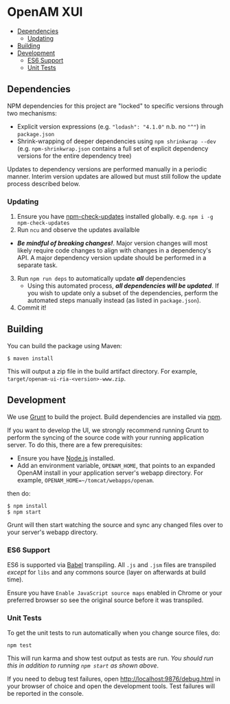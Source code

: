 # OpenAM XUI

<!-- TOC depthFrom:2 depthTo:6 withLinks:1 updateOnSave:1 orderedList:0 -->

- [Dependencies](#dependencies)
	- [Updating](#updating)
- [Building](#building)
- [Development](#development)
	- [ES6 Support](#es6-support)
	- [Unit Tests](#unit-tests)

<!-- /TOC -->

## Dependencies
NPM dependencies for this project are "locked" to specific versions through two mechanisms:
* Explicit version expressions (e.g. `"lodash": "4.1.0"` n.b. no `"^"`) in `package.json`
* Shrink-wrapping of deeper dependencies using `npm shrinkwrap --dev` (e.g. `npm-shrinkwrap.json` contains a full set of explicit dependency versions for the entire dependency tree)

Updates to dependency versions are performed manually in a periodic manner. Interim version updates are allowed but must still follow the update process described below.

### Updating
1. Ensure you have [npm-check-updates](https://www.npmjs.com/package/npm-check-updates) installed globally. e.g. `npm i -g npm-check-updates`
2. Run `ncu` and observe the updates availalble
  * ***Be mindful of breaking changes!***. Major version changes will most likely require code changes to align with changes in a dependency's API. A major dependency version update should be performed in a separate task.
3. Run `npm run deps` to automatically update ***all*** dependencies
    * Using this automated process, ***all dependencies will be updated***. If you wish to update only a subset of the dependencies, perform the automated steps manually instead (as listed in `package.json`).
4. Commit it!

## Building
You can build the package using Maven:

```
$ maven install
```

This will output a zip file in the build artifact directory. For example, `target/openam-ui-ria-<version>-www.zip`.

## Development

We use [Grunt](http://gruntjs.com/) to build the project. Build dependencies are installed via
[npm](https://www.npmjs.com/).

If you want to develop the UI, we strongly recommend running Grunt to perform the syncing of the source code with your
running application server. To do this, there are a few prerequisites:

* Ensure you have [Node.js](https://nodejs.org/) installed.
* Add an environment variable, `OPENAM_HOME`, that points to an expanded OpenAM install in your application server's
webapp directory. For example, `OPENAM_HOME=~/tomcat/webapps/openam`.

then do:

```
$ npm install
$ npm start
```

Grunt will then start watching the source and sync any changed files over to your server's webapp directory.

### ES6 Support
ES6 is supported via [Babel](https://babeljs.io) transpiling. All `.js` and `.jsm` files are transpiled *except* for `libs` and any commons source (layer on afterwards at build time).

Ensure you have `Enable JavaScript source maps` enabled in Chrome or your preferred browser so see the original source before it was transpiled.

### Unit Tests
To get the unit tests to run automatically when you change source files, do:

```
npm test
```

This will run karma and show test output as tests are run. _You should run this in addition to running `npm start` as shown
above_.

If you need to debug test failures, open [http://localhost:9876/debug.html](http://localhost:9876/debug.html) in your
browser of choice and open the development tools. Test failures will be reported in the console.
